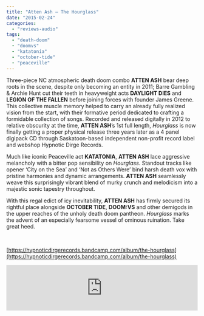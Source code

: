 ```yaml
---
title: "Atten Ash – The Hourglass"
date: "2015-02-24"
categories: 
  - "reviews-audio"
tags: 
  - "death-doom"
  - "doomvs"
  - "katatonia"
  - "october-tide"
  - "peaceville"
---
```


Three-piece NC atmospheric death doom combo **ATTEN ASH** bear deep roots in the scene, despite only becoming an entity in 2011; Barre Gambling & Archie Hunt cut their teeth in heavyweight acts **DAYLIGHT DIES** and **LEGION OF THE FALLEN** before joining forces with founder James Greene. This collective muscle memory helped to carry an already fully realized vision from the start, with their formative period dedicated to crafting a formidable collection of songs. Recorded and released digitally in 2012 to relative obscurity at the time, **ATTEN ASH**’s 1st full length, _Hourglass_ is now finally getting a proper physical release three years later as a 4 panel digipack CD through Saskatoon-based independent non-profit record label and webshop Hypnotic Dirge Records.

Much like iconic Peaceville act **KATATONIA**, **ATTEN ASH** lace aggressive melancholy with a bitter pop sensibility on _Hourglass_. Standout tracks like opener ‘City on the Sea’ and ‘Not as Others Were’ bind harsh death vox with pristine harmonies and dynamic arrangements. **ATTEN ASH** seamlessly weave this surprisingly vibrant blend of murky crunch and melodicism into a majestic sonic tapestry throughout.

With this regal edict of icy inevitability, **ATTEN ASH** has firmly secured its rightful place alongside **OCTOBER TIDE**, **DOOM:VS** and other demigods in the upper reaches of the unholy death doom pantheon. _Hourglass_ marks the advent of an especially fearsome vessel of ominous ruination. Take great heed.

 

[https://hypnoticdirgerecords.bandcamp.com/album/the-hourglass](https://hypnoticdirgerecords.bandcamp.com/album/the-hourglass)

<iframe style="border: 0; width: 100%; height: 120px;" src="https://bandcamp.com/EmbeddedPlayer/album=175848030/size=large/bgcol=ffffff/linkcol=0687f5/tracklist=false/artwork=small/transparent=true/" width="300" height="150" seamless=""><a href="http://hypnoticdirgerecords.bandcamp.com/album/the-hourglass">The Hourglass by Atten Ash</a></iframe>
